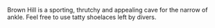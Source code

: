 Brown Hill is a sporting, thrutchy and appealing cave for the narrow of ankle. Feel free to use tatty shoelaces left by divers.
